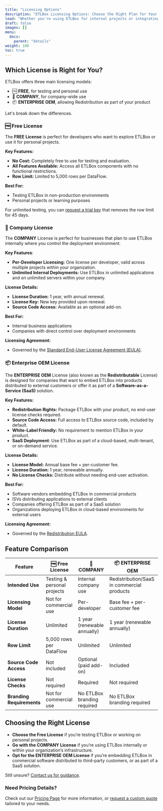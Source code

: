 ```yaml
---
title: "Licensing Options"
description: "ETLBox Licensing Options: Choose the Right Plan for Your Needs"
lead: "Whether you're using ETLBox for internal projects or integrating it into commercial products, we offer flexible licensing options tailored to fit your business needs."
draft: false
images: []
menu:
  docs:
    parent: "details"
weight: 100
toc: true
---
```


## Which License is Right for You?

ETLBox offers three main licensing models:
- 🆓 **FREE**, for testing and personal use
- 🏢 **COMPANY**, for company-wide use
- 📦 **ENTERPRISE OEM**, allowing Redistribution as part of your product

Let's break down the differences.

### 🆓 Free License

The **FREE License** is perfect for developers who want to explore ETLBox or use it for personal projects.

**Key Features:**
- **No Cost:** Completely free to use for testing and evaluation.
- **All Features Available:** Access all ETLBox components with no functional restrictions.
- **Row Limit:** Limited to 5,000 rows per DataFlow.

**Best For:**
- Testing ETLBox in non-production environments
- Personal projects or learning purposes

For unlimited testing, you can [request a trial key](https://www.etlbox.app) that removes the row limit for 45 days.


### 🏢 Company License

The **COMPANY** License is perfect for businesses that plan to use ETLBox internally where you control the deployment environment.

**Key Features**:
- **Per-Developer Licensing:** One license per developer, valid across multiple projects within your organization.
- **Unlimited Internal Deployments:** Use ETLBox in unlimited applications and on unlimited servers within your company.

**License Details:**
- **License Duration:** 1 year, with annual renewal.
- **License Key:** New key provided upon renewal.
- **Source Code Access:** Available as an optional add-on.

**Best For:**
- Internal business applications
- Companies with direct control over deployment environments

**Licensing Agreement:**
- Governed by the [Standard End-User License Agreement (EULA)](/pricing/eula/standard-eula/).


### 📦 Enterprise OEM License

The **ENTERPRISE OEM** License (also known as the **Redistributable** License) is designed for companies that want to embed ETLBox into products distributed to external customers or offer it as part of a **Software-as-a-Service (SaaS)** solution.

**Key Features:**
- **Redistribution Rights:** Package ETLBox with your product, no end-user license checks required.
- **Source Code Access:** Full access to ETLBox source code, included by default.
- **White-Label Friendly:** No requirement to mention ETLBox in your product.
- **SaaS Deployment**: Use ETLBox as part of a cloud-based, multi-tenant, or on-demand service.

**License Details:**
- **License Model:** Annual base fee + per-customer fee.
- **License Duration:** 1 year, renewable annually.
- **No License Checks:** Distribute without needing end-user activation.

**Best For:**
- Software vendors embedding ETLBox in commercial products
- ISVs distributing applications to external clients
- Companies offering ETLBox as part of a SaaS solution
- Organizations deploying ETLBox in cloud-based environments for external users

**Licensing Agreement:**
- Governed by the [Redistribution EULA](/pricing/eula/redistribution-eula/).


## Feature Comparison

| **Feature**               | 🆓 **Free License**                | 🏢 **COMPANY**                        | 📦 **ENTERPRISE OEM**                |
|---------------------------|------------------------------------|----------------------------------------|-------------------------------------|
| **Intended Use**          | Testing & personal projects        | Internal company use                   | Redistribution/SaaS in commercial products |
| **Licensing Model**       | Not for commercial use             | Per-developer                          | Base fee + per-customer fee          |
| **License Duration**      | Unlimited                          | 1 year (renewable annually)            | 1 year (renewable annually)          |
| **Row Limit**             | 5,000 rows per DataFlow            | Unlimited                              | Unlimited                            |
| **Source Code Access**    | Not included                       | Optional (paid add-on)                 | Included                             |
| **License Checks**        | Not required                       | Required                                | Not required                         |
| **Branding Requirements** | Not for commercial use             | No ETLBox branding required            | No ETLBox branding required          |


## Choosing the Right License

- **Choose the Free License** if you’re testing ETLBox or working on personal projects.
- **Go with the COMPANY License** if you’re using ETLBox internally or within your organization’s infrastructure.
- **Opt for the ENTERPRISE OEM License** if you’re embedding ETLBox in commercial software distributed to third-party customers, or as part of a SaaS solution.

Still unsure? [Contact us for guidance](/support/options/).

### Need Pricing Details?

Check out our [Pricing Page](/pricing/) for more information, or [request a custom quote](/support/contact/purchase/) tailored to your needs.

